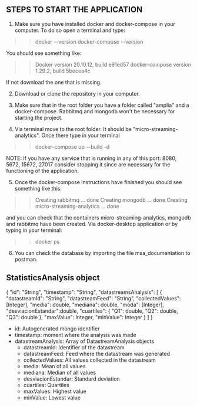 ## STEPS TO START THE APPLICATION

1. Make sure you have installed docker and docker-compose in your computer. To do so open a terminal and type:
>> docker --version 
>> docker-compose --version 

You should see something like: 
>> Docker version 20.10.12, build e91ed57
>> docker-compose version 1.29.2, build 5becea4c

If not download the one that is missing. 

2. Download or clone the repository in your computer. 

3. Make sure that in the root folder you have a folder called "amplia" and a docker-compose. Rabbitmq and mongodb won't be necessary 
for starting the project.

4. Via terminal move to the root folder. It should be "micro-streaming-analytics". Once there type in your terminal 
>> docker-compose up --build -d

NOTE: If you have any service that is running in any of this port: 8080, 5672, 15672, 27017 consider stopping it since are necessary for 
the functioning of the application. 

5. Once the docker-compose instructions have finished you should see something like this: 
>> Creating rabbitmq ... done
>> Creating mongodb  ... done
>> Creating micro-streaming-analytics ... done

and you can check that the containers micro-streaming-analytics, mongodb and rabbitmq have been created. Via docker-desktop application or by typing in your terminal:
>> docker ps

6. You can check the database by importing the file msa_documentation to postman. 

## StatisticsAnalysis object

{
    "id": "String",
    "timestamp": "String",
    "datastreamsAnalysis": [
        {
            "datastreamId": "String",
            "datastreamFeed": "String",
            "collectedValues": [Integer],
            "media": double,
            "mediana": double,
            "moda": [Integer],
            "desviacionEstandar":double,
            "cuartiles": {
                "Q1": double,
                "Q2": double,
                "Q3": double
            },
            "maxValue": Integer,
            "minValue": Integer
        }
    ]
}

- id: Autogenerated mongo identifier
- timestamp: moment where the analysis was made
- datastreamAnalysis: Array of DatastreamAnalysis objects
    - datastreamId: Identifier of the datastream 
    - datastreamFeed: Feed where the datastream was generated
    - collectedValues: All values collected in the datastream
    - media: Mean of all values
    - mediana: Median of all values
    - desviacionEstandar: Standard deviation
    - cuartiles: Quartiles
    - maxValues: Highest value
    - minValue: Lowest value